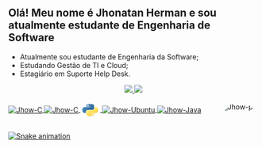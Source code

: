 





## Olá! Meu nome é Jhonatan Herman e sou atualmente estudante de Engenharia de Software

- Atualmente sou estudante de Engenharia da Software;
- Estudando Gestão de TI e Cloud;
- Estagiário em Suporte Help Desk.

<div align="center">
  <a href="https://github.com/JhonatanHerman">
  <img height="180em" src="https://github-readme-stats.vercel.app/api?username=JhonatanHerman&show_icons=true&theme=dracula&include_all_commits=true&count_private=true"/>
  <img height="180em" src="https://github-readme-stats.vercel.app/api/top-langs/?username=JhonatanHerman&layout=compact&langs_count=7&theme=dracula"/>
</div>

<div style="display: inline_block"><br>
  
  <img align="center" alt="Jhow-C" height="30" width="40" src="https://cdn.jsdelivr.net/gh/devicons/devicon/icons/c/c-original.svg" />
  <img align="center" alt="Jhow-C" height="30" width="40" src="https://cdn.jsdelivr.net/gh/devicons/devicon/icons/csharp/csharp-original.svg" />
  <img align="center" alt="Jhow-Python" height="30" width="40" src="https://raw.githubusercontent.com/devicons/devicon/master/icons/python/python-original.svg">
  <img align="center" alt="Jhow-Ubuntu" height="30" width="40" src="https://cdn.jsdelivr.net/gh/devicons/devicon/icons/ubuntu/ubuntu-plain.svg" />
  <img align="center" alt="Jhow-Java" height="30" width="40" src="https://cdn.jsdelivr.net/gh/devicons/devicon/icons/java/java-original.svg" />
  
  
  <img align="right" alt="Jhow-pic" height="150" style="border-radius:50px;" src="https://cdn.discordapp.com/attachments/949824248413831168/949824445600657448/download20220306212210.png">
  
    
</div>
  
  ## 

  
 ![Snake animation](https://github.com/JhonatanHerman/JhonatanHerman/blob/output/github-contribution-grid-snake.svg)
  

  
